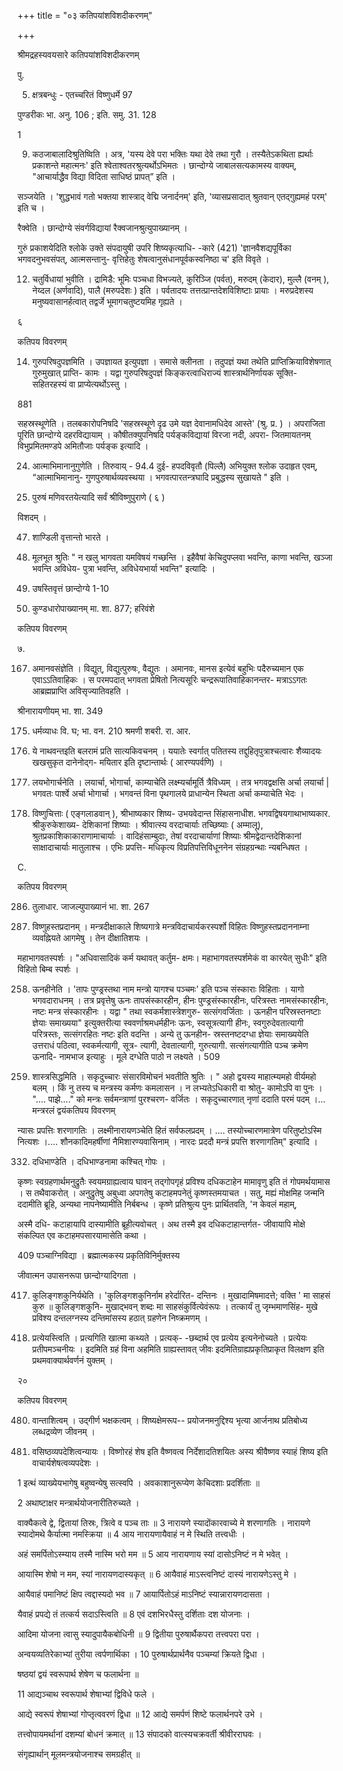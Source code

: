 +++
title = "०३ कतिपयांशविशदीकरणम्"

+++

श्रीमद्रहस्यवयसारे कतिपयांशविशदीकरणम् 

पु. 

5. क्षत्रबन्धुः - एतच्चरितं विष्णुधर्मे 97 

पुण्डरीकः भा. अनु. 106 ; इति. समु. 31. 128 

1 

9. कठजाबालादिश्रुतिष्विति । अत्र, 'यस्य देवे परा भक्तिः यथा देवे तथा गुरौ । तस्यैतेऽकथिता ह्यर्थाः प्रकाशन्ते महात्मनः' इति श्वेताश्वतरश्रुत्यर्थोऽभिमतः । छान्दोग्ये जाबालसत्यकामस्य वाक्यम्, "आचार्याद्धैव विद्या विदिता साधिष्ठं प्रापत्” इति । 

सञ्जयेति । 'शुद्धभावं गतो भक्तया शास्त्राद् वेद्मि जनार्दनम्' इति, 'व्यासप्रसादात् श्रुतवान् एतद्गुह्यमहं परम्' इति च । 

रैक्वेति । छान्दोग्ये संवर्गविद्यायां रैक्वजानश्रुत्युपाख्यानम् । 

गुरुं प्रकाशयेदिति श्लोके उक्ते संपदायुषी उपरि शिष्यकृत्याधि- -कारे (421) 'ज्ञानवैशद्यपूर्विका भगवदनुभवसंपत्, आत्मसन्तानु- वृत्तिहेतुः शेषत्वानुसंधानपूर्वकस्वनिष्ठा च' इति विवृते । 

12. चतुर्विधायां भुवीति । द्रामिडै: भूमिः पञ्चधा विभज्यते, कुरिञ्जि (पर्वत), मरुदम् (केदार), मुल्लै (वनम् ), नेय्दल (अर्णवादि), पालै (मरुपदेशः ) इति । पर्वतादयः तत्तत्प्रान्तदेशविशिष्टाः प्रायाः । मरुप्रदेशस्य मनुष्यवासानर्हत्वात् तद्वर्जे भूमागचतुष्टयमिह गृह्यते । 

६ 

कतिपय विवरणम् 

14. गुरुपरिषदुपज्ञमिति । उपज्ञायत इत्युपज्ञा । समासे क्लीनता । तदुपज्ञं यथा तथेति प्राप्तिक्रियाविशेषणात् गुरुमुखात् प्राप्ति- कामः । यद्वा गुरुपरिषदुपज्ञं किङ्करत्वाधिराज्यं शास्त्रार्थनिर्णायक सूक्ति- सहितरहस्यं वा प्राप्येत्यर्थोऽस्तु । 

881 

सहस्रस्थूणेति । तलबकारोपनिषदि 'सहस्रस्थूणे दृढ उमे यज्ञ देवानामधिदेव आस्ते' (श्रु. प्र. ) । अपराजिता पूरिति छान्दोग्ये दहरविद्यायाम् । कौषीतक्युपनिषदि पर्यङ्कविद्यायां विरजा नदी, अपरा- जितमायतनम् विभुप्रमितमण्डपे अमितौजाः पर्यङ्क इत्यादि । 

24. आत्माभिमानानुगुणेति । तिरुवाय् - 94.4 दुई- हपदविवृतौ (पिल्लै) अभियुक्त श्लोक उदाहृत एवम्, “आत्माभिमानानु- गुणपुरुषार्थव्यवस्थया । भगवत्पारतन्त्रघादि प्रबुद्धस्य सुखायते " इति । 

47. पुरुषं मणिवरतयेत्यादि सर्वं श्रीविष्णुपुराणे ( ६ ) 

विशदम् । 

47. शाण्डिली वृत्तान्तो भारते । 

142. मूलभूत श्रुतिः " न खलु भागवता यमविषयं गच्छन्ति । इहैवैषां केचिदुपप्लवा भवन्ति, काणा भवन्ति, खञ्जा भवन्ति अविधेय- पुत्रा भवन्ति, अविधेयभार्या भवन्ति" इत्यादिः । 

146. उषस्तिवृत्तं छान्दोग्ये 1-10 

158. कुण्डधारोपाख्यानम् मा. शा. 877; हरिवंशे 

कतिपय विवरणम् 

७. 

167. अमानवसंज्ञेति । विद्युत्, विद्युत्पुरुषः, वैद्युतः । अमानवः, मानस इत्येवं बहुभिः पदैरुच्यमान एक एवाऽऽतिवाहिकः । स परमपदात् भगवता प्रेषितो नित्यसूरिः चन्द्ररूपातिवाहिकानन्तर- मत्राऽऽगतः आब्रह्मप्राप्ति अविसृज्यातिवहति । 

श्रीनारायणीयम् भा. शा. 349 

175. धर्मव्याधः वि. घ; भा. वन. 210 श्रमणी शबरी. रा. आर. 

193. ये नाथवन्तइति बलरामं प्रति सात्यकिवचनम् । ययातेः स्वर्गात् पतितस्य तद्दुहितृपुत्राश्चत्वारः शैव्यादयः खखसुकृत दानेनोद्ग- मयितार इति दृष्टान्तार्थः ( आरण्यपर्वणि) । 

199. लयभोगार्चनेति । लयार्चा, भोगार्चा, काम्याचेति लक्ष्म्यर्चामूर्ति त्रैविध्यम् । तत्र भगवद्वक्षसि अर्चा लयार्चा | भगवतः पार्श्वे अर्चा भोगार्चा । भगवन्तं विना पृथगालये प्राधान्येन स्थिता अर्चा कम्याचेति भेदः । 

207. विष्णुचित्ताः ( एङ्गलाडवान् ), श्रीभाष्यकार शिष्य- उभयवेदान्त सिंहासनाधीश. भगवद्विषयगाथाभाष्यकार. श्रीकुरुकेशाख्य- देशिकानां शिष्याः । श्रीवात्स्य वरदाचार्याः तच्छिष्याः ( अम्मालू), श्रुतप्रकाशिकाकाराणामाचार्याः । वादिहंसाम्बुदाः, तेषां वरदाचार्याणां शिष्याः श्रीमद्वेदान्तदेशिकानां साक्षादाचार्याः मातुलाश्च । एभिः प्रपत्ति- मधिकृत्य विप्रतिपत्तिविधूननेन संग्रहग्रन्थाः न्यबन्धिषत । 

C. 

कतिपय विवरणम् 

286. तुलाधार. जाजल्युपाख्यानं भा. शा. 267 

242. विष्णुहस्तप्रदानम् । मन्त्रदीक्षाकाले शिष्यगात्रे मन्त्रविदाचार्यकरस्पर्शो विहितः विष्णुहस्तप्रदाननाम्ना व्यवह्नियते आगमेषु । तेन दीक्षातिशयः । 

महाभागवतस्पर्शः । "अधिवासादिकं कर्म यथावत् कर्तुम- क्षमः। महाभागवतस्पर्शमेकं वा कारयेत् सुधीः" इति विहितो बिम्ब स्पर्शः । 

258. ऊनहीनेति । 'तापः पुण्ड्रस्तथा नाम मन्त्रो यागश्च पञ्चमः' इति पञ्च संस्काराः विहिताः । यागो भगवदाराधनम् । तत्र प्रवृत्तेषु ऊनः तापसंस्कारहीन, हीनः पुण्ड्रसंस्कारहीनः, परित्रस्तः नामसंस्कारहीनः, नष्टः मन्त्र संस्कारहीनः । यद्वा " तथा स्वकर्मशास्त्रेशगुरु- सत्संगवर्जिताः । ऊनहीन परिस्रस्तनष्टाः ज्ञेयाः समाख्यया" इत्युक्तरीत्या स्ववर्णाश्रमधर्महीनः ऊनः, स्वसूत्रत्यागी हीनः, स्वगुरुदेवतात्यागी परित्रस्तः, सत्संगरहितः नष्टः इति वदन्ति । अन्ये तु ऊनहीन- स्रस्तनष्टदग्धा ज्ञेयाः समाख्ययेति उत्तराधं पठित्वा, स्वकर्मत्यागी, सूत्र- त्यागी, देवतात्यागी, गुरुत्यागी. सत्संगत्यागीति पञ्च क्रमेण ऊनादि- नामभाज इत्याहुः । मूले दग्धेति पाठो न लक्ष्यते । 509 

319. शास्त्रसिद्धमिति । सकृदुच्चारः संसारविमोचनं भवतीति श्रुतिः । " अहो द्वयस्य माहात्म्यमहो वीर्यमहो बलम् । किं नु तस्य च मन्त्रस्य कर्मणः कमलासन । न लभ्यतेऽधिकारी वा श्रोतु- कामोऽपि वा पुनः । ".... पाझे...." को मन्त्रः सर्वमन्त्राणां पुरश्चरण- वर्जितः । सकृदुच्चारणात् नृणां ददाति परमं पदम् ।... मन्त्ररलं द्वयंकतिपय विवरणम् 

न्यासः प्रपत्तिः शरणागतिः । लक्ष्मीनारायणञ्चेति हितं सर्वफलप्रदम् । .... तस्योच्चारणमात्रेण परितुष्टोऽस्मि नित्यशः ।.... शौनकादिमहर्षीणां नैमिशारण्यवासिनाम् । नारदः प्रददौ मन्त्रं प्रपत्ति शरणागतिम्" इत्यादि । 

332. दधिभाण्डेति । दधिभाण्डनामा कश्चित् गोपः । 

कृष्णः स्वग्रहणार्थमनुद्रुतैः स्वयमग्राह्यत्वाय घावन् तद्गोपगृहं प्रविश्य दधिकटाहेन मामावृणु इति तं गोपमर्थयामास । स तथैवाकरोत् । अनुद्रुतेषु अबुध्वा अपगतेषु कटाहमपनेतुं कृष्णस्तमयाचत । सतु, मह्यं मोक्षमिह जन्मनि ददामीति ब्रूहि, अन्यथा नापनेष्यामीति निर्बबन्ध । कृष्णे प्रतिश्रुत्य पुनः प्रार्थितवति, 'न केवलं महाम्, 

अस्मै दधि- कटाहायापि दास्यामीति ब्रूहीत्यवोचत् । अथ तस्मै इव दधिकटाहान्तर्गत- जीवायापि मोक्षे संकल्पित एव कटाहमपसारयामासेति कथा । 

409 पञ्चाग्निविद्या । ब्रह्मात्मकस्य प्रकृतिविनिर्मुक्तस्य 

जीवात्मन उपासनरूपा छान्दोग्यादिगता । 

417. कुलिङ्गशकुनिर्यथेति । 'कुलिङ्गशकुनिर्नाम हरेर्दारित- दन्तिनः । मुखादामिषमादत्ते; वक्ति ' मा साहसं कुरु ॥ कुलिङ्गशकुनि- मुखाद्भवन् शब्दः मा साहसंकुर्वित्येवंरूपः । तत्कार्यं तु जृम्भमाणसिंह- मुखे प्रविश्य दन्तलग्नस्य दन्तिमांसस्य हठात् ग्रहणेन निष्क्रमणम् । 

426. प्रत्येयस्त्विति । प्रत्यगिति खात्मा कथ्यते । प्रत्यक्- -छब्दार्थ एव प्रत्येय इत्यनेनोच्यते । प्रत्येयः प्रतीपमञ्चनीयः । इदमिति ग्रहं विना अहमिति ग्राह्यस्तावत् जीवः इदमितिग्राह्यप्रकृतिप्राकृत विलक्षण इति प्रथमवाक्यार्थवर्णनं युक्तम् । 

२० 

कतिपय विवरणम् 

480. वान्ताशित्वम् । उद्गीर्ण भक्षकत्वम् । शिष्यक्षेमरूप-- प्रयोजनमनुद्दिश्य भृत्या आर्जनाथ प्रतिबोध्य लब्धद्रव्येण जीवनम् । 

430. वसिष्ठव्यपदेशित्वन्यायः । विष्णोरहं शेष इति वैष्णवत्व निर्देशादतिशयितः अस्य श्रीवैष्णव स्याहं शिष्य इति वाचार्यशेषत्वव्यपदेशः । 

1 इत्थं व्याख्येयभागेषु बहुष्वन्येषु सत्स्वपि । अवकाशानुरूप्येण केचिदशाः प्रदर्शिताः ॥ 

2 अथाष्टाक्षर मन्त्रार्थयोजनारीतिरुच्यते । 

वाक्यैकत्वे द्वे, द्वितायां तिस्रः, त्रित्वे व पञ्च ताः ॥ 3 नारायणे स्यादोंकारवाच्ये मे शरणागतिः । नारायणे स्यादोमथे कैर्यात्मा नमस्क्रिया ॥ 4 आय नारायणायैवाहं न मे स्थिति तत्त्वधीः । 

अहं समर्पितोऽस्म्याय तस्मै नास्मि भरो मम ॥ 5 आय नारायणाय स्यां दासोऽनिष्टं न मे भवेत् । 

आयास्मि शेषो न मम, स्यां नारायणदास्यकृत् ॥ 6 आयैवाहं माऽस्त्वनिष्टं दास्यं नारायणेऽस्तु मे । 

आयैवाहं पमानिष्टं क्षिप त्वद्दास्यदो भव ॥ 7 आयार्पितोऽहं माऽनिष्टं स्यान्नारायणदासता । 

यैवाहं प्रपद्ये तं तत्कर्य सदाऽस्त्विति ॥ 8 एवं दशभिरधैस्तु दर्शिताः दश योजनाः । 

आदिमा योजना त्वासु स्यादुपायैकबोधिनी ॥ 9 द्वितीया पुरुषार्थैकपरा तत्त्वपरा परा । 

अन्वयव्यतिरेकाभ्यां तुरीया त्वर्पणार्थिका । 10 पुरुषार्थप्रार्थनैव पञ्चम्यां क्रियते द्विधा । 

षष्ठयां द्वयं स्वरूपार्थ शेषेण च फलार्थना ॥ 

11 आद्यञ्चाथ स्वरूपार्थ शेषाभ्यां द्विविधे फले । 

आद्ये स्वरूपं शेषाभ्यां गोप्तृत्ववरणं द्विधा ॥ 12 आद्ये समर्पणं शिष्टे फलार्थनपरे उभे । 

तत्त्वोपायमर्थानां दशम्यां बोधनं क्रमात् ॥ 13 संपादको वात्स्यचक्रवर्ती श्रीवीरराघवः । 

संगृह्यार्थान् मूलमन्त्रयोजनाश्च समग्रहीत् ॥ 

